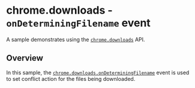# chrome.downloads - `onDeterminingFilename` event

A sample demonstrates using the [`chrome.downloads`](https://developer.chrome.com/docs/extensions/reference/downloads/) API.

## Overview

In this sample, the [`chrome.downloads.onDeterminingFilename`](https://developer.chrome.com/docs/extensions/reference/downloads/#event-onDeterminingFilename) event is used to set conflict action for the files being downloaded.
